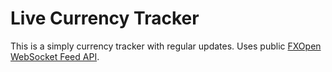 # Live Currency Tracker

This is a simply currency tracker with regular updates. Uses public [FXOpen WebSocket Feed API](https://ticktrader.fxopen.com/feedapi).